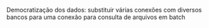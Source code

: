 Democratização dos dados: substituir várias conexões com diversos bancos para uma conexão para consulta de arquivos em batch
